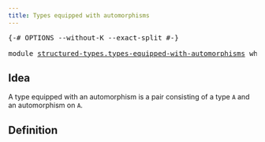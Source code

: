 ```yaml
---
title: Types equipped with automorphisms
---
```


<pre class="Agda"><a id="59" class="Symbol">{-#</a> <a id="63" class="Keyword">OPTIONS</a> <a id="71" class="Pragma">--without-K</a> <a id="83" class="Pragma">--exact-split</a> <a id="97" class="Symbol">#-}</a>

<a id="102" class="Keyword">module</a> <a id="109" href="structured-types.types-equipped-with-automorphisms.html" class="Module">structured-types.types-equipped-with-automorphisms</a> <a id="160" class="Keyword">where</a>
</pre>
## Idea

A type equipped with an automorphism is a pair consisting of a type `A` and an automorphism on `A`.

## Definition

